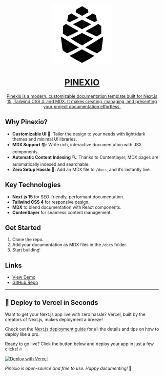 <a href="https://pinexio.vercel.app/">
<p align="center">
  <img src="./public/logos/pinedocs.png"  align="center" alt="fox logo" width="200px">
  <h1 align="center"> PINEXIO </h1>
  <p align="center">
   Pinexio is a modern, customizable documentation template built for Next.js 15, Tailwind CSS 4, and MDX. It makes creating, managing, and presenting your project documentation effortless.
  </p>
</p>
</a>

## Why Pinexio?

- **Customizable UI** 🌈: Tailor the design to your needs with light/dark themes and minimal UI libraries.
- **MDX Support** 📚: Write rich, interactive documentation with JSX components.
- **Automatic Content Indexing** 🔍: Thanks to Contentlayer, MDX pages are automatically indexed and searchable.
- **Zero Setup Hassle** 🚀: Add an MDX file to `/docs`, and it’s instantly live.

## Key Technologies

- **Next.js 15** for SEO-friendly, performant documentation.
- **Tailwind CSS 4** for responsive design.
- **MDX** to blend documentation with React components.
- **Contentlayer** for seamless content management.

## Get Started

1. Clone the repo.
2. Add your documentation as MDX files in the `/docs` folder.
3. Start building!

## Links

- [View Demo](https://pinexio.vercel.app)
- [GitHub Repo](https://github.com/sanjayc208/pinexio)

---
## 🚀 Deploy to Vercel in Seconds

Want to get your Next.js app live with zero hassle? Vercel, built by the creators of Next.js, makes deployment a breeze!

Check out the [Next.js deployment guide](https://nextjs.org/docs/deployment) for all the details and tips on how to deploy like a pro.

Ready to go live? Click the button below and deploy your app in just a few clicks! 🔥

[![Deploy with Vercel](https://vercel.com/button)](https://vercel.com/new/clone?repository-url=https://github.com/sanjayc208/pinexio)


_Pinexio is open-source and free to use. Happy documenting!_ 🚀
